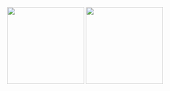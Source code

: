 <div align="center" style=" justify-content: center;">
    <img src="https://github-readme-stats.vercel.app/api?username=juunghyunw&show_icons=true&theme=vue" height="180px">
    <img src="https://github-readme-stats.vercel.app/api/top-langs/?username=juunghyun&layout=compact&langs_count=8&theme=vue" height="180px">
<!--     <img src="https://github-profile-trophy.vercel.app/?username=gboycdw&title=Commits,PullRequest,Reviews,Issues&column=2&no-frame=true" height="150px"> -->
</div>
